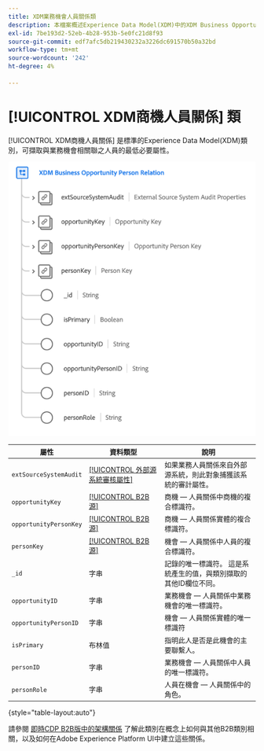 ```yaml
---
title: XDM業務機會人員關係類
description: 本檔案概述Experience Data Model(XDM)中的XDM Business Opportunity Person Relation類別。
exl-id: 7be193d2-52eb-4b28-953b-5e0fc21d8f93
source-git-commit: edf7afc5db219430232a3226dc691570b50a32bd
workflow-type: tm+mt
source-wordcount: '242'
ht-degree: 4%

---
```


# [!UICONTROL XDM商機人員關係] 類

[!UICONTROL XDM商機人員關係] 是標準的Experience Data Model(XDM)類別，可擷取與業務機會相關聯之人員的最低必要屬性。

![](../../images/classes/b2b/business-opportunity-person-relation.png)

| 屬性 | 資料類型 | 說明 |
| --- | --- | --- |
| `extSourceSystemAudit` | [[!UICONTROL 外部源系統審核屬性]](../../data-types/external-source-system-audit-attributes.md) | 如果業務人員關係來自外部源系統，則此對象捕獲該系統的審計屬性。 |
| `opportunityKey` | [[!UICONTROL B2B源]](../../data-types/b2b-source.md) | 商機 — 人員關係中商機的複合標識符。 |
| `opportunityPersonKey` | [[!UICONTROL B2B源]](../../data-types/b2b-source.md) | 商機 — 人員關係實體的複合標識符。 |
| `personKey` | [[!UICONTROL B2B源]](../../data-types/b2b-source.md) | 機會 — 人員關係中人員的複合標識符。 |
| `_id` | 字串 | 記錄的唯一標識符。 這是系統產生的值，與類別擷取的其他ID欄位不同。 |
| `opportunityID` | 字串 | 業務機會 — 人員關係中業務機會的唯一標識符。 |
| `opportunityPersonID` | 字串 | 機會 — 人員關係實體的唯一標識符 |
| `isPrimary` | 布林值 | 指明此人是否是此機會的主要聯繫人。 |
| `personID` | 字串 | 業務機會 — 人員關係中人員的唯一標識符。 |
| `personRole` | 字串 | 人員在機會 — 人員關係中的角色。 |

{style=&quot;table-layout:auto&quot;}

請參閱 [即時CDP B2B版中的架構關係](../../tutorials/relationship-b2b.md) 了解此類別在概念上如何與其他B2B類別相關，以及如何在Adobe Experience Platform UI中建立這些關係。

